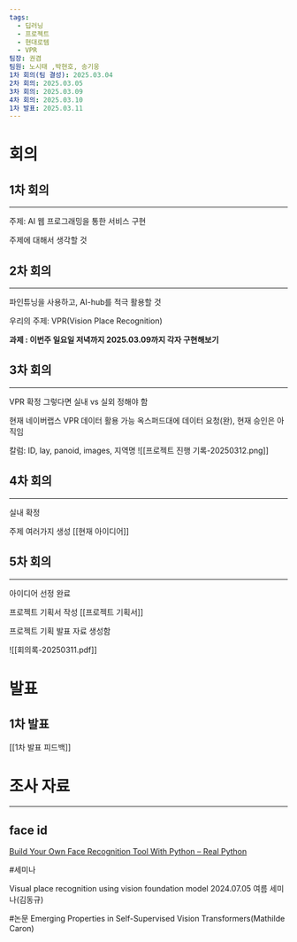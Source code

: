 ```yaml
---
tags:
  - 딥러닝
  - 프로젝트
  - 현대로템
  - VPR
팀장: 권겸
팀원: 노시태 ,박현호, 송기웅
1차 회의(팀 결성): 2025.03.04
2차 회의: 2025.03.05
3차 회의: 2025.03.09
4차 회의: 2025.03.10
1차 발표: 2025.03.11
---
```

# 회의
## 1차 회의
---

주제: AI 웹 프로그래밍을 통한 서비스 구현

주제에 대해서 생각할 것
## 2차 회의
---

파인튜닝을 사용하고, AI-hub를 적극 활용할 것

우리의 주제: VPR(Vision Place Recognition)

**과제 : 이번주 일요일 저녁까지 2025.03.09까지 각자 구현해보기**

## 3차 회의
---
VPR 확정
그렇다면 실내 vs 실외 정해야 함

현재 네이버랩스 VPR 데이터 활용 가능
옥스퍼드대에 데이터 요청(완), 현재 승인은 아직임

칼럼: ID, lay, panoid, images, 지역명
![[프로젝트 진행 기록-20250312.png]]
## 4차 회의
---
실내 확정

주제 여러가지 생성
[[현재 아이디어]]

## 5차 회의
---
아이디어 선정 완료

프로젝트 기획서 작성
[[프로젝트 기획서]]

프로젝트 기획 발표 자료 생성함

![[회의록-20250311.pdf]]


# 발표
## 1차 발표
[[1차 발표 피드백]]

# 조사 자료
---

## face id
[Build Your Own Face Recognition Tool With Python – Real Python](https://realpython.com/face-recognition-with-python/#step-2-load-training-data-and-train-your-model)


#세미나

Visual place recognition using vision foundation model 2024.07.05 여름 세미나(김동규)


#논문
Emerging Properties in Self-Supervised Vision Transformers(Mathilde Caron)